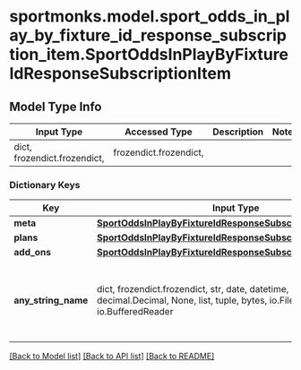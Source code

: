 # sportmonks.model.sport_odds_in_play_by_fixture_id_response_subscription_item.SportOddsInPlayByFixtureIdResponseSubscriptionItem

## Model Type Info
Input Type | Accessed Type | Description | Notes
------------ | ------------- | ------------- | -------------
dict, frozendict.frozendict,  | frozendict.frozendict,  |  | 

### Dictionary Keys
Key | Input Type | Accessed Type | Description | Notes
------------ | ------------- | ------------- | ------------- | -------------
**meta** | [**SportOddsInPlayByFixtureIdResponseSubscriptionItemMeta**](SportOddsInPlayByFixtureIdResponseSubscriptionItemMeta.md) | [**SportOddsInPlayByFixtureIdResponseSubscriptionItemMeta**](SportOddsInPlayByFixtureIdResponseSubscriptionItemMeta.md) |  | [optional] 
**plans** | [**SportOddsInPlayByFixtureIdResponseSubscriptionItemPlans**](SportOddsInPlayByFixtureIdResponseSubscriptionItemPlans.md) | [**SportOddsInPlayByFixtureIdResponseSubscriptionItemPlans**](SportOddsInPlayByFixtureIdResponseSubscriptionItemPlans.md) |  | [optional] 
**add_ons** | [**SportOddsInPlayByFixtureIdResponseSubscriptionItemAddOns**](SportOddsInPlayByFixtureIdResponseSubscriptionItemAddOns.md) | [**SportOddsInPlayByFixtureIdResponseSubscriptionItemAddOns**](SportOddsInPlayByFixtureIdResponseSubscriptionItemAddOns.md) |  | [optional] 
**any_string_name** | dict, frozendict.frozendict, str, date, datetime, int, float, bool, decimal.Decimal, None, list, tuple, bytes, io.FileIO, io.BufferedReader | frozendict.frozendict, str, BoolClass, decimal.Decimal, NoneClass, tuple, bytes, FileIO | any string name can be used but the value must be the correct type | [optional]

[[Back to Model list]](../../README.md#documentation-for-models) [[Back to API list]](../../README.md#documentation-for-api-endpoints) [[Back to README]](../../README.md)


